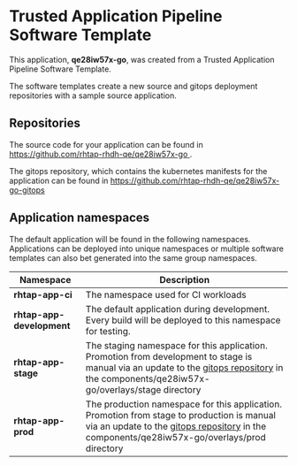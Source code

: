# Trusted Application Pipeline Software Template

This application, **qe28iw57x-go**, was created from a Trusted Application Pipeline Software Template.

The software templates create a new source and gitops deployment repositories with a sample source application. 

## Repositories

The source code for your application can be found in [https://github.com/rhtap-rhdh-qe/qe28iw57x-go ](https://github.com/rhtap-rhdh-qe/qe28iw57x-go ).
 
The gitops repository, which contains the kubernetes manifests for the application can be found in 
[https://github.com/rhtap-rhdh-qe/qe28iw57x-go-gitops ](https://github.com/rhtap-rhdh-qe/qe28iw57x-go-gitops ) 

## Application namespaces 

The default application will be found in the following namespaces. Applications can be deployed into unique namespaces or multiple software templates can also bet generated into the same group namespaces.  

|  Namespace   |  Description   |  
| -------- | -------- |
| **rhtap-app-ci** | The namespace used for CI workloads |
| **rhtap-app-development** | The default application during development. Every build will be deployed to this namespace for testing. |
| **rhtap-app-stage** | The staging namespace for this application. Promotion from development to stage is manual via an update to the [gitops repository](https://github.com/rhtap-rhdh-qe/qe28iw57x-go-gitops ) in the components/qe28iw57x-go/overlays/stage directory |
| **rhtap-app-prod** | The production namespace for this application. Promotion from stage to production is manual via an update to the [gitops repository](https://github.com/rhtap-rhdh-qe/qe28iw57x-go-gitops ) in the components/qe28iw57x-go/overlays/prod directory |